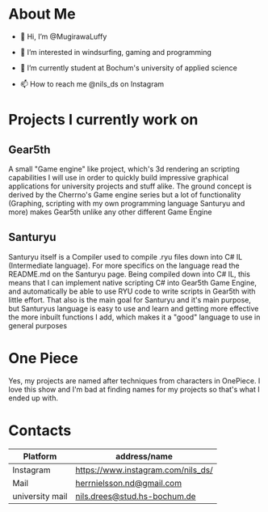 # About Me

- 👋 Hi, I’m @MugirawaLuffy
- 👀 I’m interested in windsurfing, gaming and programming
- 🌱 I’m currently student at Bochum's university of applied science

- 📫 How to reach me @nils_ds on Instagram

# Projects I currently work on

## Gear5th

A small "Game engine" like project, which's 3d rendering an scripting capabilities I will use in order to quickly build impressive graphical applications for university projects and stuff alike. The ground concept is derived by the Cherrno's Game engine series but a lot of functionality (Graphing, scripting with my own programming language Santuryu and more) makes Gear5th unlike any other different Game Engine

## Santuryu

Santuryu itself is a Compiler used to compile .ryu files down into C# IL (Intermediate language). For more specifics on the language read the README.md on the Santuryu page.
Being compiled down into C# IL, this means that I can implement native scripting C# into Gear5th Game Engine, and automatically be able to use RYU code to write scripts in Gear5th with little effort. That also is the main goal for Santuryu and it's main purpose, but Santuryus language is easy to use and learn and getting more effective the more inbuilt functions I add, which makes it a "good" language to use in general purposes

# One Piece
Yes, my projects are named after techniques from characters in OnePiece. I love this show and I'm bad at finding names for my projects so that's what I ended up with. 


# Contacts

Platform        | address/name
--------------- | -----------------------------------
Instagram       | https://www.instagram.com/nils_ds/
Mail            | herrnielsson.nd@gmail.com
university mail | nils.drees@stud.hs-bochum.de

<!---
MugirawaLuffy/MugirawaLuffy is a ✨ special ✨ repository because its `README.md` (this file) appears on your GitHub profile.
You can click the Preview link to take a look at your changes.
--->
